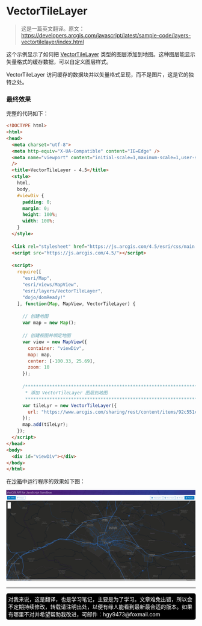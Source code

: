 # VectorTileLayer

> 这是一篇英文翻译。原文：https://developers.arcgis.com/javascript/latest/sample-code/layers-vectortilelayer/index.html

这个示例显示了如何把 [VectorTileLayer](https://developers.arcgis.com/javascript/latest/api-reference/esri-layers-VectorTileLayer.html) 类型的图层添加到地图。这种图层能显示矢量格式的缓存数据，可以自定义图层样式。

VectorTileLayer 访问缓存的数据块并以矢量格式呈现，而不是图片，这是它的独特之处。

### 最终效果

完整的代码如下：
```html
<!DOCTYPE html>
<html>
<head>
  <meta charset="utf-8">
  <meta http-equiv="X-UA-Compatible" content="IE=Edge" />
  <meta name="viewport" content="initial-scale=1,maximum-scale=1,user-scalable=no"
  />
  <title>VectorTileLayer - 4.5</title>
  <style>
    html,
    body,
    #viewDiv {
      padding: 0;
      margin: 0;
      height: 100%;
      width: 100%;
    }
  </style>

  <link rel="stylesheet" href="https://js.arcgis.com/4.5/esri/css/main.css">
  <script src="https://js.arcgis.com/4.5/"></script>

  <script>
    require([
      "esri/Map",
      "esri/views/MapView",
      "esri/layers/VectorTileLayer",
      "dojo/domReady!"
    ], function(Map, MapView, VectorTileLayer) {

      // 创建地图
      var map = new Map();

      // 创建视图并绑定地图
      var view = new MapView({
        container: "viewDiv",
        map: map,
        center: [-100.33, 25.69],
        zoom: 10
      });

      /********************************************************************
       * 添加 VectorTileLayer 图层到地图
       *********************************************************************/
      var tileLyr = new VectorTileLayer({
        url: "https://www.arcgis.com/sharing/rest/content/items/92c551c9f07b4147846aae273e822714/resources/styles/root.json"
      });
      map.add(tileLyr);
    });
  </script>
</head>
<body>
  <div id="viewDiv"></div>
</body>
</html>
```


在[沙箱](https://developers.arcgis.com/javascript/latest/sample-code/sandbox/index.html?sample=layers-vectortilelayer)中运行程序的效果如下图：

![](./images/vectortilelayer.png)


---
[//]: # (内嵌 html)
<footer style="background:#000;color:white;border-radius:5px;padding:5px;">
  对我来说，这是翻译，也是学习笔记，主要是为了学习。文章难免出错，所以会不定期持续修改，转载请注明出处，以便有缘人能看到最新最合适的版本。如果有哪里不对并希望帮助我改进，可邮件：hgy9473@foxmail.com
</footer>